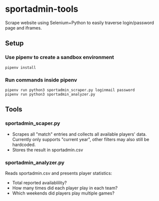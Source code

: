 # sportadmin-tools
Scrape website using Selenium+Python to easily traverse login/password page and iframes.

## Setup
### Use pipenv to create a sandbox environment
    pipenv install

### Run commands inside pipenv
    pipenv run python3 sportadmin_scraper.py loginmail password
    pipenv run python3 sportadmin_analyzer.py

## Tools
### sportadmin_scaper.py
* Scrapes all "match" entries and collects all available players' data. Currently only supports "current year", other filters may also still be hardcoded.
* Stores the result in sportadmin.csv

### sportadmin_analyzer.py
Reads sportadmin.csv and presents player statistics:
* Total reported availablility?
* How many times did each player play in each team?
* Which weekends did players play multiple games?
